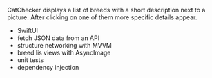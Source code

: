 CatChecker displays a list of breeds with a short description next to a picture. After clicking on one of them more specific details appear.
- SwiftUI
- fetch JSON data from an API
- structure networking with MVVM
- breed lis views with AsyncImage
- unit tests
- dependency injection
